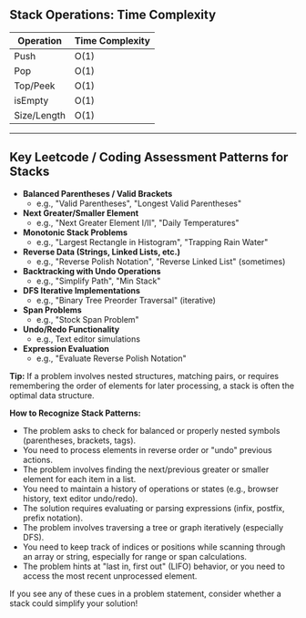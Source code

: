 ## Stack Operations: Time Complexity

| Operation      | Time Complexity |
|---------------|----------------|
| Push          | O(1)           |
| Pop           | O(1)           |
| Top/Peek      | O(1)           |
| isEmpty       | O(1)           |
| Size/Length   | O(1)           |

---

## Key Leetcode / Coding Assessment Patterns for Stacks

- **Balanced Parentheses / Valid Brackets**
  - e.g., "Valid Parentheses", "Longest Valid Parentheses"
- **Next Greater/Smaller Element**
  - e.g., "Next Greater Element I/II", "Daily Temperatures"
- **Monotonic Stack Problems**
  - e.g., "Largest Rectangle in Histogram", "Trapping Rain Water"
- **Reverse Data (Strings, Linked Lists, etc.)**
  - e.g., "Reverse Polish Notation", "Reverse Linked List" (sometimes)
- **Backtracking with Undo Operations**
  - e.g., "Simplify Path", "Min Stack"
- **DFS Iterative Implementations**
  - e.g., "Binary Tree Preorder Traversal" (iterative)
- **Span Problems**
  - e.g., "Stock Span Problem"
- **Undo/Redo Functionality**
  - e.g., Text editor simulations
- **Expression Evaluation**
  - e.g., "Evaluate Reverse Polish Notation"

**Tip:** If a problem involves nested structures, matching pairs, or requires remembering the order of elements for later processing, a stack is often the optimal data structure.

**How to Recognize Stack Patterns:**
- The problem asks to check for balanced or properly nested symbols (parentheses, brackets, tags).
- You need to process elements in reverse order or "undo" previous actions.
- The problem involves finding the next/previous greater or smaller element for each item in a list.
- You need to maintain a history of operations or states (e.g., browser history, text editor undo/redo).
- The solution requires evaluating or parsing expressions (infix, postfix, prefix notation).
- The problem involves traversing a tree or graph iteratively (especially DFS).
- You need to keep track of indices or positions while scanning through an array or string, especially for range or span calculations.
- The problem hints at "last in, first out" (LIFO) behavior, or you need to access the most recent unprocessed element.

If you see any of these cues in a problem statement, consider whether a stack could simplify your solution!
